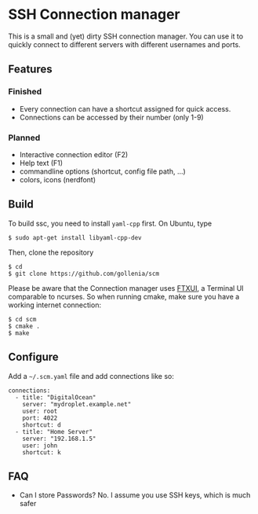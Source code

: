 # SSH Connection manager

This is a small and (yet) dirty SSH connection manager. You can use it to quickly connect to different servers with different usernames and ports.  

## Features
### Finished
- Every connection can have a shortcut assigned for quick access.
- Connections can be accessed by their number (only 1-9)

### Planned
- Interactive connection editor (F2)
- Help text (F1)
- commandline options (shortcut, config file path, ...)
- colors, icons (nerdfont)

## Build

To build ssc, you need to install `yaml-cpp` first. On Ubuntu, type

```shellsession
$ sudo apt-get install libyaml-cpp-dev
```

Then, clone the repository

```shellsession
$ cd
$ git clone https://github.com/gollenia/scm
```

Please be aware that the Connection manager uses [FTXUI](https://github.com/ArthurSonzogni/FTXUI), a Terminal UI comparable to ncurses. So when running cmake, make sure you have a working internet connection:

```shellsession
$ cd scm
$ cmake .
$ make
```

## Configure

Add a `~/.scm.yaml` file and add connections like so:

```
connections:
  - title: "DigitalOcean"
    server: "mydroplet.example.net"
    user: root
	port: 4022
    shortcut: d
  - title: "Home Server"
    server: "192.168.1.5"
    user: john
    shortcut: k
```

## FAQ

  - Can I store Passwords? 
  No. I assume you use SSH keys, which is much safer
